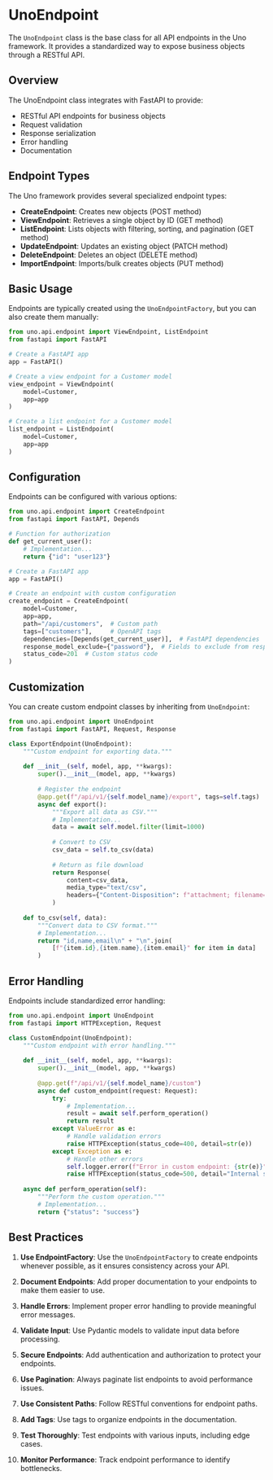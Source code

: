 # UnoEndpoint

The `UnoEndpoint` class is the base class for all API endpoints in the Uno framework. It provides a standardized way to expose business objects through a RESTful API.

## Overview

The UnoEndpoint class integrates with FastAPI to provide:

- RESTful API endpoints for business objects
- Request validation
- Response serialization
- Error handling
- Documentation

## Endpoint Types

The Uno framework provides several specialized endpoint types:

- **CreateEndpoint**: Creates new objects (POST method)
- **ViewEndpoint**: Retrieves a single object by ID (GET method)
- **ListEndpoint**: Lists objects with filtering, sorting, and pagination (GET method)
- **UpdateEndpoint**: Updates an existing object (PATCH method)
- **DeleteEndpoint**: Deletes an object (DELETE method)
- **ImportEndpoint**: Imports/bulk creates objects (PUT method)

## Basic Usage

Endpoints are typically created using the `UnoEndpointFactory`, but you can also create them manually:

```python
from uno.api.endpoint import ViewEndpoint, ListEndpoint
from fastapi import FastAPI

# Create a FastAPI app
app = FastAPI()

# Create a view endpoint for a Customer model
view_endpoint = ViewEndpoint(
    model=Customer,
    app=app
)

# Create a list endpoint for a Customer model
list_endpoint = ListEndpoint(
    model=Customer,
    app=app
)
```

## Configuration

Endpoints can be configured with various options:

```python
from uno.api.endpoint import CreateEndpoint
from fastapi import FastAPI, Depends

# Function for authorization
def get_current_user():
    # Implementation...
    return {"id": "user123"}

# Create a FastAPI app
app = FastAPI()

# Create an endpoint with custom configuration
create_endpoint = CreateEndpoint(
    model=Customer,
    app=app,
    path="/api/customers",  # Custom path
    tags=["customers"],     # OpenAPI tags
    dependencies=[Depends(get_current_user)],  # FastAPI dependencies
    response_model_exclude={"password"},  # Fields to exclude from response
    status_code=201  # Custom status code
)
```

## Customization

You can create custom endpoint classes by inheriting from `UnoEndpoint`:

```python
from uno.api.endpoint import UnoEndpoint
from fastapi import FastAPI, Request, Response

class ExportEndpoint(UnoEndpoint):
    """Custom endpoint for exporting data."""
    
    def __init__(self, model, app, **kwargs):
        super().__init__(model, app, **kwargs)
        
        # Register the endpoint
        @app.get(f"/api/v1/{self.model_name}/export", tags=self.tags)
        async def export():
            """Export all data as CSV."""
            # Implementation...
            data = await self.model.filter(limit=1000)
            
            # Convert to CSV
            csv_data = self.to_csv(data)
            
            # Return as file download
            return Response(
                content=csv_data,
                media_type="text/csv",
                headers={"Content-Disposition": f"attachment; filename={self.model_name}.csv"}
            )
    
    def to_csv(self, data):
        """Convert data to CSV format."""
        # Implementation...
        return "id,name,email\n" + "\n".join(
            [f"{item.id},{item.name},{item.email}" for item in data]
        )
```

## Error Handling

Endpoints include standardized error handling:

```python
from uno.api.endpoint import UnoEndpoint
from fastapi import HTTPException, Request

class CustomEndpoint(UnoEndpoint):
    """Custom endpoint with error handling."""
    
    def __init__(self, model, app, **kwargs):
        super().__init__(model, app, **kwargs)
        
        @app.get(f"/api/v1/{self.model_name}/custom")
        async def custom_endpoint(request: Request):
            try:
                # Implementation...
                result = await self.perform_operation()
                return result
            except ValueError as e:
                # Handle validation errors
                raise HTTPException(status_code=400, detail=str(e))
            except Exception as e:
                # Handle other errors
                self.logger.error(f"Error in custom endpoint: {str(e)}")
                raise HTTPException(status_code=500, detail="Internal server error")
    
    async def perform_operation(self):
        """Perform the custom operation."""
        # Implementation...
        return {"status": "success"}
```

## Best Practices

1. **Use EndpointFactory**: Use the `UnoEndpointFactory` to create endpoints whenever possible, as it ensures consistency across your API.

2. **Document Endpoints**: Add proper documentation to your endpoints to make them easier to use.

3. **Handle Errors**: Implement proper error handling to provide meaningful error messages.

4. **Validate Input**: Use Pydantic models to validate input data before processing.

5. **Secure Endpoints**: Add authentication and authorization to protect your endpoints.

6. **Use Pagination**: Always paginate list endpoints to avoid performance issues.

7. **Use Consistent Paths**: Follow RESTful conventions for endpoint paths.

8. **Add Tags**: Use tags to organize endpoints in the documentation.

9. **Test Thoroughly**: Test endpoints with various inputs, including edge cases.

10. **Monitor Performance**: Track endpoint performance to identify bottlenecks.